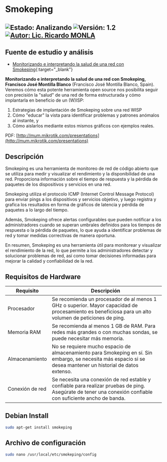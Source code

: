# Smokeping

![Estado: Analizando](https://img.shields.io/badge/Estado-Analizando-brightgreen)
![Versión: 1.2](https://img.shields.io/badge/Versión-1.2-blue)
[![Autor: Lic. Ricardo MONLA](https://img.shields.io/badge/Autor-Lic.%20Ricardo%20MONLA-orange)](mailto:rmonla@frlr.utn.edu.ar)
--------------  

## Fuente de estudio y análisis

- [Monitorizando e interpretando la salud de una red con Smokeping](https://www.youtube.com/watch?v=lZfhO_jTv84){:target="_blank"}

**Monitorizando e interpretando la salud de una red con Smokeping, Francisco José Montilla Blanco** (Francisco José Montilla Blanco, Spain). Veremos cómo esta potente herramienta open source nos posibilita seguir con precisión la "salud" de una red de forma estructurada y cómo implantarla en beneficio de un (W)ISP:

1. Estrategias de implantación de Smokeping sobre una red WISP
2. Cómo "educar" la vista para identificar problemas y patrones anómalos al instante, y
3. Cómo aislarlos mediante estos mismos gráficos con ejemplos reales.

PDF: [http://mum.mikrotik.com/presentations](http://mum.mikrotik.com/presentations)


## Descripción
Smokeping es una herramienta de monitoreo de red de código abierto que se utiliza para medir y visualizar el rendimiento y la disponibilidad de una red. Proporciona información sobre el tiempo de respuesta y la pérdida de paquetes de los dispositivos y servicios en una red.

Smokeping utiliza el protocolo ICMP (Internet Control Message Protocol) para enviar pings a los dispositivos y servicios objetivo, y luego registra y grafica los resultados en forma de gráficos de latencia y pérdida de paquetes a lo largo del tiempo.

Además, Smokeping ofrece alertas configurables que pueden notificar a los administradores cuando se superan umbrales definidos para los tiempos de respuesta o la pérdida de paquetes, lo que ayuda a identificar problemas de red y tomar medidas correctivas de manera oportuna.

En resumen, Smokeping es una herramienta útil para monitorear y visualizar el rendimiento de la red, lo que permite a los administradores detectar y solucionar problemas de red, así como tomar decisiones informadas para mejorar la calidad y confiabilidad de la red.
 
## Requisitos de Hardware

| Requisito    | Descripción                                                                                     |
|--------------|-------------------------------------------------------------------------------------------------|
| Procesador   | Se recomienda un procesador de al menos 1 GHz o superior. Mayor capacidad de procesamiento es beneficiosa para un alto volumen de peticiones de ping. |
| Memoria RAM  | Se recomienda al menos 1 GB de RAM. Para redes más grandes o con muchas sondas, se puede necesitar más memoria. |
| Almacenamiento | No se requiere mucho espacio de almacenamiento para Smokeping en sí. Sin embargo, se necesita más espacio si se desea mantener un historial de datos extenso. |
| Conexión de red | Se necesita una conexión de red estable y confiable para realizar pruebas de ping. Asegúrate de tener una conexión confiable con suficiente ancho de banda. |

## Debian Install
~~~bash
sudo apt-get install smokeping
~~~

## Archivo de configuración
~~~bash
sudo nano /usr/local/etc/smokeping/config
~~~
